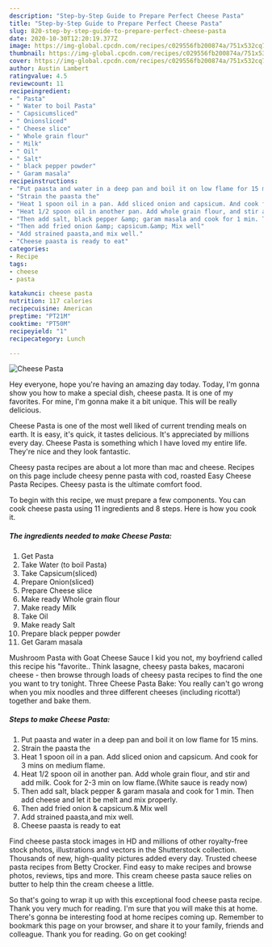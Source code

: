 ```yaml
---
description: "Step-by-Step Guide to Prepare Perfect Cheese Pasta"
title: "Step-by-Step Guide to Prepare Perfect Cheese Pasta"
slug: 820-step-by-step-guide-to-prepare-perfect-cheese-pasta
date: 2020-10-30T12:20:19.377Z
image: https://img-global.cpcdn.com/recipes/c029556fb200874a/751x532cq70/cheese-pasta-recipe-main-photo.jpg
thumbnail: https://img-global.cpcdn.com/recipes/c029556fb200874a/751x532cq70/cheese-pasta-recipe-main-photo.jpg
cover: https://img-global.cpcdn.com/recipes/c029556fb200874a/751x532cq70/cheese-pasta-recipe-main-photo.jpg
author: Austin Lambert
ratingvalue: 4.5
reviewcount: 11
recipeingredient:
- " Pasta"
- " Water to boil Pasta"
- " Capsicumsliced"
- " Onionsliced"
- " Cheese slice"
- " Whole grain flour"
- " Milk"
- " Oil"
- " Salt"
- " black pepper powder"
- " Garam masala"
recipeinstructions:
- "Put paasta and water in a deep pan and boil it on low flame for 15 mins."
- "Strain the paasta the"
- "Heat 1 spoon oil in a pan. Add sliced onion and capsicum. And cook for 3 mins on medium flame."
- "Heat 1/2 spoon oil in another pan. Add whole grain flour, and stir and add milk. Cook for 2-3 min on low flame.(White sauce is ready now)"
- "Then add salt, black pepper &amp; garam masala and cook for 1 min. Then add cheese and let it be melt and mix properly."
- "Then add fried onion &amp; capsicum.&amp; Mix well"
- "Add strained paasta,and mix well."
- "Cheese paasta is ready to eat"
categories:
- Recipe
tags:
- cheese
- pasta

katakunci: cheese pasta 
nutrition: 117 calories
recipecuisine: American
preptime: "PT21M"
cooktime: "PT50M"
recipeyield: "1"
recipecategory: Lunch

---
```



![Cheese Pasta](https://img-global.cpcdn.com/recipes/c029556fb200874a/751x532cq70/cheese-pasta-recipe-main-photo.jpg)

Hey everyone, hope you're having an amazing day today. Today, I'm gonna show you how to make a special dish, cheese pasta. It is one of my favorites. For mine, I'm gonna make it a bit unique. This will be really delicious.

Cheese Pasta is one of the most well liked of current trending meals on earth. It is easy, it's quick, it tastes delicious. It's appreciated by millions every day. Cheese Pasta is something which I have loved my entire life. They're nice and they look fantastic.

Cheesy pasta recipes are about a lot more than mac and cheese. Recipes on this page include cheesy penne pasta with cod, roasted Easy Cheese Pasta Recipes. Cheesy pasta is the ultimate comfort food.


To begin with this recipe, we must prepare a few components. You can cook cheese pasta using 11 ingredients and 8 steps. Here is how you cook it.

<!--inarticleads1-->

##### The ingredients needed to make Cheese Pasta:

1. Get  Pasta
1. Take  Water (to boil Pasta)
1. Take  Capsicum(sliced)
1. Prepare  Onion(sliced)
1. Prepare  Cheese slice
1. Make ready  Whole grain flour
1. Make ready  Milk
1. Take  Oil
1. Make ready  Salt
1. Prepare  black pepper powder
1. Get  Garam masala


Mushroom Pasta with Goat Cheese Sauce I kid you not, my boyfriend called this recipe his &#34;favorite.. Think lasagne, cheesy pasta bakes, macaroni cheese - then browse through loads of cheesy pasta recipes to find the one you want to try tonight. Three Cheese Pasta Bake: You really can&#39;t go wrong when you mix noodles and three different cheeses (including ricotta!) together and bake them. 

<!--inarticleads2-->

##### Steps to make Cheese Pasta:

1. Put paasta and water in a deep pan and boil it on low flame for 15 mins.
1. Strain the paasta the
1. Heat 1 spoon oil in a pan. Add sliced onion and capsicum. And cook for 3 mins on medium flame.
1. Heat 1/2 spoon oil in another pan. Add whole grain flour, and stir and add milk. Cook for 2-3 min on low flame.(White sauce is ready now)
1. Then add salt, black pepper &amp; garam masala and cook for 1 min. Then add cheese and let it be melt and mix properly.
1. Then add fried onion &amp; capsicum.&amp; Mix well
1. Add strained paasta,and mix well.
1. Cheese paasta is ready to eat


Find cheese pasta stock images in HD and millions of other royalty-free stock photos, illustrations and vectors in the Shutterstock collection. Thousands of new, high-quality pictures added every day. Trusted cheese pasta recipes from Betty Crocker. Find easy to make recipes and browse photos, reviews, tips and more. This cream cheese pasta sauce relies on butter to help thin the cream cheese a little. 

So that's going to wrap it up with this exceptional food cheese pasta recipe. Thank you very much for reading. I'm sure that you will make this at home. There's gonna be interesting food at home recipes coming up. Remember to bookmark this page on your browser, and share it to your family, friends and colleague. Thank you for reading. Go on get cooking!
